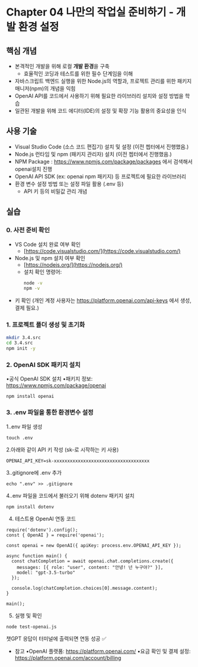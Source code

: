 # Chapter 04 나만의 작업실 준비하기 - 개발 환경 설정

## 핵심 개념
* 본격적인 개발을 위해 로컬 **개발 환경**을 구축
  - 효율적인 코딩과 테스트를 위한 필수 단계임을 이해
* 자바스크립트 백엔드 실행을 위한 Node.js의 역할과, 프로젝트 관리를 위한 패키지 매니저(npm)의 개념을 익힘
* OpenAI API를 코드에서 사용하기 위해 필요한 라이브러리 설치와 설정 방법을 학습
* 일관된 개발을 위해 코드 에디터(IDE)의 설정 및 확장 기능 활용의 중요성을 인식

## 사용 기술
* Visual Studio Code (소스 코드 편집기) 설치 및 설정 (이전 쳅터에서 진행했음.)
* Node.js 런타임 및 npm (패키지 관리자) 설치 (이전 쳅터에서 진행했음.)
* NPM Package : https://www.npmjs.com/package/packages 에서 검색해서 openai설치 진행
* OpenAI API SDK (ex: openai npm 패키지) 등 프로젝트에 필요한 라이브러리
* 환경 변수 설정 방법 또는 설정 파일 활용 (.env 등)
  - API 키 등의 비밀값 관리 개념

## 실습

### 0. 사전 준비 확인
* VS Code 설치 완료 여부 확인
  - [https://code.visualstudio.com/](https://code.visualstudio.com/)
* Node.js 및 npm 설치 여부 확인
  - [https://nodejs.org/](https://nodejs.org/)
  - 설치 확인 명령어:
    ```bash
    node -v
    npm -v
    ```
* 키 확인 (개인 계정 사용자는 https://platform.openai.com/api-keys 에서 생성, 결제 필요.)

### 1. 프로젝트 폴더 생성 및 초기화
```bash
mkdir 3.4.src
cd 3.4.src
npm init -y
```

### 2. OpenAI SDK 패키지 설치
•공식 OpenAI SDK 설치
•패키지 정보: https://www.npmjs.com/package/openai
```
npm install openai
```

### 3. .env 파일을 통한 환경변수 설정
1..env 파일 생성
```
touch .env
```
2.아래와 같이 API 키 작성 (sk-로 시작하는 키 사용)
```
OPENAI_API_KEY=sk-xxxxxxxxxxxxxxxxxxxxxxxxxxxxxxxxxxxx
```
3..gitignore에 .env 추가
```
echo ".env" >> .gitignore
```
4..env 파일을 코드에서 불러오기 위해 dotenv 패키지 설치
```
npm install dotenv
```
4. 테스트용 OpenAI 연동 코드
```
require('dotenv').config();
const { OpenAI } = require('openai');

const openai = new OpenAI({ apiKey: process.env.OPENAI_API_KEY });

async function main() {
  const chatCompletion = await openai.chat.completions.create({
    messages: [{ role: "user", content: "안녕! 넌 누구야?" }],
    model: "gpt-3.5-turbo"
  });

  console.log(chatCompletion.choices[0].message.content);
}

main();

```

5. 실행 및 확인
```
node test-openai.js
```
챗GPT 응답이 터미널에 출력되면 연동 성공 ✅


* 참고
•OpenAI 플랫폼: https://platform.openai.com/
•요금 확인 및 결제 설정: https://platform.openai.com/account/billing
